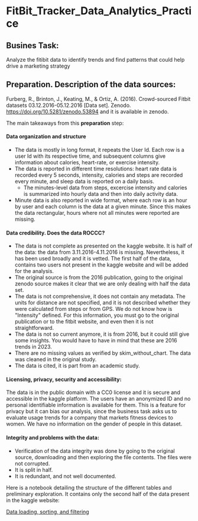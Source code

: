 # FitBit_Tracker_Data_Analytics_Practice

## Busines T**ask**:
Analyze the fitibit data to identify trends and find patterns that could help drive a marketing strategy

## Preparation. Description of the data sources:
Furberg, R., Brinton, J., Keating, M., & Ortiz, A. (2016). Crowd-sourced Fitbit datasets 03.12.2016-05.12.2016 [Data set]. Zenodo. https://doi.org/10.5281/zenodo.53894 and it is available in zenodo.

The main takeaways from this **preparation** step:
#### Data organization and structure
- The data is mostly in long format, it repeats the User Id. Each row is a user Id with its respective time, and subsequent columns give information about calories, heart-rate, or exercise intensity.
- The data is reported in different time resolutions: heart rate data is recorded every 5 seconds, intensity, calories and steps are recorded every minute, and sleep data is reported on a daily basis.
  - The minutes-level data from steps, excercise intensity and calories is summarized into hourly data and then into daily activity data.
- Minute data is also reported in wide format, where each row is an hour by user and each column is the data at a given minute. Since this makes the data rectangular, hours where not all minutes were reported are missing.

#### Data credibility. Does the data ROCCC?
- The data is not complete as presented on the kaggle website. It is half of the data: the data from 3.11.2016-4.11.2016 is missing. Nevertheless, it has been used broadly and it is vetted. The first half of the data, contains two users not present in the kaggle website and will be added for the analysis.
- The original source is from the 2016 publication, going to the original zenodo source makes it clear that we are only dealing with half the data set.
- The data is not comprehensive, it does not contain any metadata. The units for distance are not specified, and it is not described whether they were calculated from steps or from GPS. We do not know how is "Intensity" defined. For this information, you must go to the original publication or to the fitbit website, and even then it is not straightforward.
- The data is not so current anymore, it is from 2016, but it could still give some insights. You would have to have in mind that these are 2016 trends in 2023.
- There are no missing values as verified by skim_without_chart. The data was cleaned in the original study.
- The data is cited, it is part from an academic study.

#### Licensing, privacy, security and accessibility:
The data is in the public domain with a CC0 license and it is secure and accessible in the kaggle platform. The users have an anonymized ID and no personal identifiable information is available for them. This is a feature for privacy but it can bias our analysis, since the business task asks us to evaluate usage trends for a company that markets fitness devices to women. We have no information on the gender of people in this dataset.

#### Integrity and problems with the data:
- Verification of the data integrity was done by going to the original source, downloading and then exploring the file contents. The files were not corrupted.
- It is split in half.
- It is redundant, and not well documented.


Here is a notebook detailing the structure of the different tables and preliminary exploration. It contains only the second half of the data present in the kaggle website:

[Data loading, sorting, and filtering](https://github.com/jerolon/FitBit_Tracker_Data_Analytics_Practice/blob/main/0_Fit_Bit_Tracker_Data_Sorting_and_Filtering.md)
